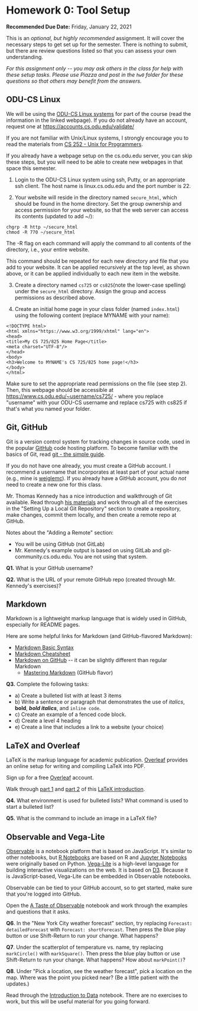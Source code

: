 # Homework 0: Tool Setup

**Recommended Due Date:** Friday, January 22, 2021

This is an *optional, but highly recommended* assignment. It will cover the necessary steps to get set up for the semester.  There is nothing to submit, but there are review questions listed so that you can assess your own understanding.

*For this assignment only -- you may ask others in the class for help with these setup tasks.  Please use Piazza and post in the `hw0` folder for these questions so that others may benefit from the answers.*

## ODU-CS Linux

We will be using the [ODU-CS Linux systems](https://systems.cs.odu.edu/Unix_and_Linux_Services) for part of the course (read the information in the linked webpage). If you do not already have an account, request one at https://accounts.cs.odu.edu/validate/

If you are not familiar with Unix/Linux systems, I strongly encourage you to read the materials from [CS 252 - Unix for Programmers](https://www.cs.odu.edu/~zeil/cs252/latest/Directory/outline/index.html).

If you already have a webpage setup on the cs.odu.edu server, you can skip these steps, but you will need to be able to create new webpages in that space this semester.

1. Login to the ODU-CS Linux system using ssh, Putty, or an appropriate ssh client. The host name is linux.cs.odu.edu and the port number is 22.

2. Your website will reside in the directory named `secure_html`, which should be found in the home directory. Set the group ownership and access permission for your website, so that the web server can access its contents (updated to add ~/):

```
chgrp -R http ~/secure_html
chmod -R 770 ~/secure_html
```

The -R flag on each command will apply the command to all contents of the directory, i.e., your entire website. 

This command should be repeated for each new directory and file that you add to your website. It can be applied recursively at the top level, as shown above, or it can be applied individually to each new item in the website.

3. Create a directory named `cs725` or `cs825`(note the lower-case spelling) under the `secure_html` directory. Assign the group and access permissions as described above. 

4. Create an initial home page in your class folder (named `index.html`) using the following content (replace MYNAME with your name):

```{html}
<!DOCTYPE html>
<html xmlns="https://www.w3.org/1999/xhtml" lang="en">
<head>
<title>My CS 725/825 Home Page</title>
<meta charset="UTF-8"/>
</head>
<body>
<h3>Welcome to MYNAME's CS 725/825 home page!</h3>
</body>
</html>
```

Make sure to set the appropriate read permissions on the file (see step 2).  Then, this webpage should be accessible at https://www.cs.odu.edu/~username/cs725/ - where you replace "username" with your ODU-CS username and replace cs725 with cs825 if that's what you named your folder.

## Git, GitHub 

Git is a version control system for tracking changes in source code, used in the popular [GitHub](https://github.com) code hosting platform.  To become familiar with the basics of Git, read [git - the simple guide](https://rogerdudler.github.io/git-guide/).

If you do not have one already, you must create a GitHub account.  I recommend a username that incorporates at least part of your actual name (e.g., mine is [weiglemc](https://github.com/weiglemc)).  If you already have a GitHub account, you do *not* need to create a new one for this class.

Mr. Thomas Kennedy has a nice introduction and walkthrough of Git available.  Read through [his materials](https://git-community.cs.odu.edu/tkennedy/git-workshop/-/wikis/Git-Workshop) and work through all of the exercises in the "Setting Up a Local Git Repository" section to create a repository, make changes, commit them locally, and then create a remote repo at GitHub. 

Notes about the "Adding a Remote" section:
* You will be using GitHub (not GitLab)
* Mr. Kennedy's example output is based on using GitLab and git-community.cs.odu.edu.  You are not using that system.

**Q1.** What is your GitHub username?

**Q2.** What is the URL of your remote GitHub repo (created through Mr. Kennedy's exercises)?

## Markdown

Markdown is a lightweight markup language that is widely used in GitHub, especially for README pages.  

Here are some helpful links for Markdown (and GitHub-flavored Markdown):
* [Markdown Basic Syntax](https://www.markdownguide.org/basic-syntax)
* [Markdown Cheatsheet](https://github.com/adam-p/markdown-here/wiki/Markdown-Cheatsheet)
* [Markdown on GitHub](https://help.github.com/en/categories/writing-on-github) -- it can be slightly different than regular Markdown
  * [Mastering Markdown](https://guides.github.com/features/mastering-markdown/) (GitHub flavor)

**Q3.** Complete the following tasks:
* a) Create a bulleted list with at least 3 items
* b) Write a sentence or paragraph that demonstrates the use of *italics*, **bold**, ***bold italics***, and `inline code`.
* c) Create an example of a fenced code block.
* d) Create a level 4 heading
* e) Create a line that includes a link to a website (your choice)

## LaTeX and Overleaf

LaTeX is *the* markup language for academic publication. [Overleaf](https://overleaf.com) provides an online setup for writing and compiling LaTeX into PDF.  

Sign up for a free [Overleaf](https://overleaf.com) account.

Walk through [part 1](https://www.overleaf.com/learn/latex/Free_online_introduction_to_LaTeX_(part_1)) and [part 2](https://www.overleaf.com/learn/latex/Free_online_introduction_to_LaTeX_(part_2)) of this [LaTeX introduction](https://www.overleaf.com/learn/latex/Free_online_introduction_to_LaTeX_(part_1)). 

**Q4.** What environment is used for bulleted lists?  What command is used to start a bulleted list?

**Q5.** What is the command to include an image in a LaTeX file?

## Observable and Vega-Lite

[Observable](https://observablehq.com) is a notebook platform that is based on JavaScript. It's similar to other notebooks, but [R Notebooks](https://bookdown.org/yihui/rmarkdown/notebook.html) are based on R and [Jupyter Notebooks](https://jupyter.org) were originally based on Python.  [Vega-Lite](http://vega.github.io/vega-lite/) is a high-level language for building interactive visualizations on the web. It is based on [D3](https://d3js.org).  Because it is JavaScript-based, Vega-Lite can be embedded in Observable notebooks.

Observable can be tied to your GitHub account, so to get started, make sure that you're logged into GitHub.

Open the [A Taste of Observable](https://observablehq.com/@observablehq/a-taste-of-observable) notebook and work through the examples and questions that it asks. 

**Q6**. In the "New York City weather forecast" section, try replacing `Forecast: detailedForecast` with `Forecast: shortForecast`. Then press the blue play button  or use Shift-Return to run your change. What happens?

**Q7**. Under the scatterplot of temperature vs. name, try replacing `markCircle()` with `markSquare()`. Then press the blue play button  or use Shift-Return to run your change. What happens? How about `markPoint()`?

**Q8**. Under "Pick a location, see the weather forecast", pick a location on the map.  Where was the point you picked near?  (Be a little patient with the updates.)

Read through the [Introduction to Data](https://observablehq.com/@observablehq/introduction-to-data) notebook. There are no exercises to work, but this will be useful material for you going forward.
